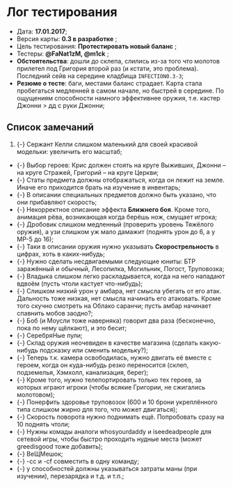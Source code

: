 # Лог тестирования

* Дата: **17.01.2017**;
* Версия карты: **0.3 в разработке** ;
* Цель тестирования: **Протестировать новый баланс** ;
* Тестеры: **@FaNat1zM, @m1ck** ;
* **Обстоятельства**: дошли до склепа, слились из-за того что молотов прилетел под Григория второй раз (и кстати, это проблема). Последний сейв на середине кладбища `INFECTION0.3-3`;
* **Резюме о тесте**: баги, местами баланс страдает. Карта стала пробегаться медленней в самом начале, но быстрей в середине. По ощущениям способности намного эффективнее оружия, т.е. кастер Джонни > дд с руки Джонни;

## Список замечаний

1. {-} Сержант Келли слишком маленький для своей красивой модельки: увеличить его масштаб;
* {-} Выбор героев: Крис должен стоять на круге Выживших, Джонни &ndash; на круге Стражей, Григорий &ndash; на круге Церкви;
* {-} Статы предмета должны отображаться, когда он лежит на земле. Иначе его приходится брать на изучение в инвентарь;
* {-} В описании специальных предметов должно быть указано, что они прибавляют скорость;
* {-} Некорректное описание эффекта **Ближнего боя**. Кроме того, анимация рёва, возникающая когда берёшь нож, смущает игрока;
* {-} Дробовик слишком медленный (проверить уровень Тяжёлого оружия), а узи слишком уж мало дамажит (поднять урон до 6, а у МР-5 до 16);
* {-} Таки в описании оружия нужно указывать **Скорострельность** в цифрах, хоть в каких-нибудь;
* {-} Нужно сделать несдвигаемыми следующие юниты: БТР заражённый и обычный, Лесопилка, Могильник, Погост, Труповозка;
* {-} Владыка слишком легко раскладывается, когда на него нападают вдвоём (пусть чтоли кастует что-нибудь);
* {-} Слишком низкий урон у амбара, нет смысла убегать от его атак. Дальность тоже низкая, нет смысла начинать его атаковать. Кроме того скучно смотреть на Облако саранчи; пусть амбар начинает спавнить мобов заодно?;
* {-} Боб (и Моусли тоже наверняка) говорит два раза (бесконечно, пока по нему щёлкают), и это бесит;
* {-} СеребряНые пули;
* {-} Склад оружия неочевиден в качестве магазина (сделать какую-нибудь подсказку или сменить модельку?);
* {-} Теперь т.к. камера освободилась, нужно двигать её вместе с героем, когда он куда-нибудь резко переносится (склеп, подземелья, Хэмхолл, канализация, берег);
* {-} Кроме того, нужно телепортировать только тех героев, за которых играют игроки (чтобы всякие Григории, не сжигались молотовом);
* {-} Понерфить здоровье труповозок (600 и 10 брони укреплённого типа слишком жирно для того, что может двигаться);
* {-} Скорость поворота нужно поднимать ещё. Попробовать сразу на 10 поднять чтоли;
* {-} Нужны комады аналоги whosyourdaddy и iseedeadpeople для сетевой игры, чтобы быстро проходить нудные места (может greedisgood тоже добавить);
* {-} ВеЩМешок;
* {-} -сс и -cf совместить в одну команду;
* {-} у способностей должны указываться затраты маны (при изучении), перезарядка и т.д. и т.п.;
